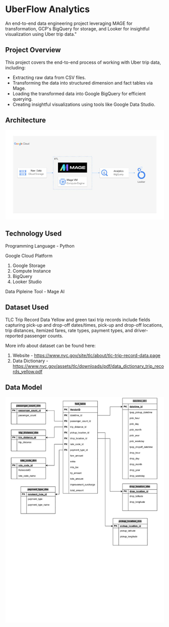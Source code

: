 # UberFlow Analytics

An end-to-end data engineering project leveraging MAGE for transformation, GCP's BigQuery for storage, and Looker for insightful visualization using Uber trip data."

## Project Overview
This project covers the end-to-end process of working with Uber trip data, including:
- Extracting raw data from CSV files.
- Transforming the data into structured dimension and fact tables via Mage.
- Loading the transformed data into Google BigQuery for efficient querying.
- Creating insightful visualizations using tools like Google Data Studio.

## Architecture 
<img src="project_architecture.jpg">

## Technology Used
Programming Language - Python

Google Cloud Platform
1. Google Storage
2. Compute Instance 
3. BigQuery
4. Looker Studio

Data Pipleine Tool -  Mage AI

## Dataset Used
TLC Trip Record Data
Yellow and green taxi trip records include fields capturing pick-up and drop-off dates/times, pick-up and drop-off locations, trip distances, itemized fares, rate types, payment types, and driver-reported passenger counts. 

More info about dataset can be found here:
1. Website - https://www.nyc.gov/site/tlc/about/tlc-trip-record-data.page
2. Data Dictionary - https://www.nyc.gov/assets/tlc/downloads/pdf/data_dictionary_trip_records_yellow.pdf

## Data Model
<img src="Data_Model.jpeg">


